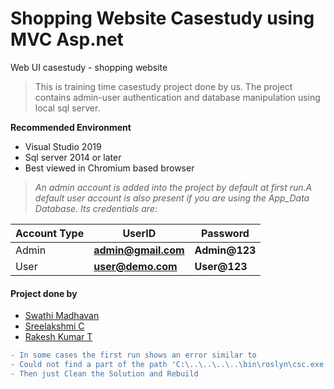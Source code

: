 # Shopping Website Casestudy using MVC Asp.net

Web UI casestudy - shopping website
> This is training time casestudy project done by us. The project contains admin-user authentication and database manipulation using local sql server.

**Recommended Environment**
* Visual Studio 2019
* Sql server 2014 or later
* Best viewed in Chromium based browser

> *An admin account is added into the project by default at first run.A default user account is also present if you are using the App_Data Database. Its credentials are:*

|Account Type   | UserID  | Password  |  
|---|---|---|
| Admin  | **admin@gmail.com**   |  **Admin@123** |
| User  | **user@demo.com**  | **User@123**  |  
 
#### Project done by
* [Swathi Madhavan](https://github.com/swathi363)
* [Sreelakshmi C](https://github.com/Sree-laksh-mi)
* [Rakesh Kumar T](https://github.com/rakesh-kumar-t)

```diff
- In some cases the first run shows an error similar to
- Could not find a part of the path 'C:\..\..\..\..\bin\roslyn\csc.exe'. 
- Then just Clean the Solution and Rebuild
```
